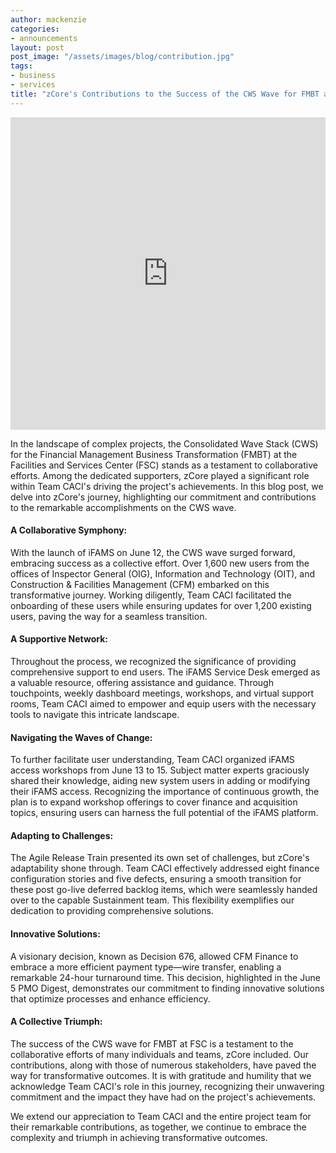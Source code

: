 ```yaml
---
author: mackenzie
categories:
- announcements
layout: post
post_image: "/assets/images/blog/contribution.jpg"
tags:
- business
- services
title: "zCore's Contributions to the Success of the CWS Wave for FMBT at FSC at VA"
---
```


<iframe width='100%' height=500 src='https://www.c-span.org/video/standalone/?c5076114/user-clip-fmbt-cws-wave-clip' allowfullscreen='allowfullscreen' frameborder=0></iframe>

In the landscape of complex projects, the Consolidated Wave Stack (CWS) for the Financial Management Business Transformation (FMBT) at the Facilities and Services Center (FSC) stands as a testament to collaborative efforts. Among the dedicated supporters, zCore played a significant role within Team CACI's driving the project's achievements. In this blog post, we delve into zCore's journey, highlighting our commitment and contributions to the remarkable accomplishments on the CWS wave.

#### A Collaborative Symphony:
With the launch of iFAMS on June 12, the CWS wave surged forward, embracing success as a collective effort. Over 1,600 new users from the offices of Inspector General (OIG), Information and Technology (OIT), and Construction & Facilities Management (CFM) embarked on this transformative journey. Working diligently, Team CACI facilitated the onboarding of these users while ensuring updates for over 1,200 existing users, paving the way for a seamless transition.

#### A Supportive Network:
Throughout the process, we recognized the significance of providing comprehensive support to end users. The iFAMS Service Desk emerged as a valuable resource, offering assistance and guidance. Through touchpoints, weekly dashboard meetings, workshops, and virtual support rooms, Team CACI aimed to empower and equip users with the necessary tools to navigate this intricate landscape.

#### Navigating the Waves of Change:
To further facilitate user understanding, Team CACI organized iFAMS access workshops from June 13 to 15. Subject matter experts graciously shared their knowledge, aiding new system users in adding or modifying their iFAMS access. Recognizing the importance of continuous growth, the plan is to expand workshop offerings to cover finance and acquisition topics, ensuring users can harness the full potential of the iFAMS platform.

#### Adapting to Challenges:
The Agile Release Train presented its own set of challenges, but zCore's adaptability shone through. Team CACI effectively addressed eight finance configuration stories and five defects, ensuring a smooth transition for these post go-live deferred backlog items, which were seamlessly handed over to the capable Sustainment team. This flexibility exemplifies our dedication to providing comprehensive solutions.

#### Innovative Solutions:
A visionary decision, known as Decision 676, allowed CFM Finance to embrace a more efficient payment type—wire transfer, enabling a remarkable 24-hour turnaround time. This decision, highlighted in the June 5 PMO Digest, demonstrates our commitment to finding innovative solutions that optimize processes and enhance efficiency.

#### A Collective Triumph:
The success of the CWS wave for FMBT at FSC is a testament to the collaborative efforts of many individuals and teams, zCore included. Our contributions, along with those of numerous stakeholders, have paved the way for transformative outcomes. It is with gratitude and humility that we acknowledge Team CACI's role in this journey, recognizing their unwavering commitment and the impact they have had on the project's achievements.

We extend our appreciation to Team CACI and the entire project team for their remarkable contributions, as together, we continue to embrace the complexity and triumph in achieving transformative outcomes.
